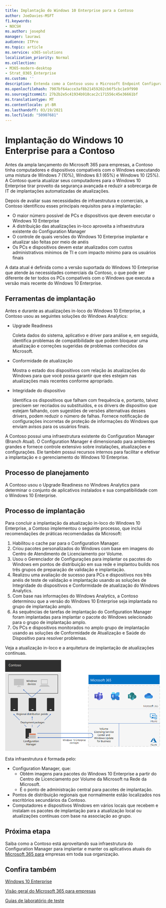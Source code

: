 ```yaml
---
title: Implantação do Windows 10 Enterprise para a Contoso
author: JoeDavies-MSFT
f1.keywords:
- NOCSH
ms.author: josephd
manager: laurawi
audience: ITPro
ms.topic: article
ms.service: o365-solutions
localization_priority: Normal
ms.collection:
- M365-modern-desktop
- Strat_O365_Enterprise
ms.custom: ''
description: Entenda como a Contoso usou o Microsoft Endpoint Configuration Manager para implantar atualizações in-loco para o Windows 10 Enterprise.
ms.openlocfilehash: 7907bf64acce3af8b21459202cb6f5cbc1e9f990
ms.sourcegitcommit: 27b2b2e5c41934b918cac2c171556c45e36661bf
ms.translationtype: MT
ms.contentlocale: pt-BR
ms.lasthandoff: 03/19/2021
ms.locfileid: "50907681"
---
```

# <a name="windows-10-enterprise-deployment-for-contoso"></a>Implantação do Windows 10 Enterprise para a Contoso

Antes da ampla lançamento do Microsoft 365 para empresas, a Contoso tinha computadores e dispositivos compatíveis com o Windows executando uma mistura de Windows 7 (10%), Windows 8.1 (65%) e Windows 10 (25%). A Contoso queria atualizar seus computadores para o Windows 10 Enterprise tirar proveito da segurança avançada e reduzir a sobrecarga de IT de implantações automatizadas de atualizações. 

Depois de avaliar suas necessidades de infraestrutura e comerciais, a Contoso identificou esses principais requisitos para a implantação:

- O maior número possível de PCs e dispositivos que devem executar o Windows 10 Enterprise
- A distribuição das atualizações in-loco aproveita a infraestrutura existente do Configuration Manager
- O controle de quais versões do Windows 10 Enterprise implantar e atualizar são feitas por meio de anéis
- Os PCs e dispositivos devem estar atualizados com custos administrativos mínimos de TI e com impacto mínimo para os usuários finais

A data atual é definida como a versão suportada do Windows 10 Enterprise que atende às necessidades comerciais da Contoso, o que pode ser diferente de ter todos os PCs compatíveis com o Windows que executa a versão mais recente do Windows 10 Enterprise.

## <a name="deployment-tools"></a>Ferramentas de implantação

Antes e durante as atualizações in-loco do Windows 10 Enterprise, a Contoso usou as seguintes soluções do Windows Analytics:

- Upgrade Readiness  

  Coleta dados do sistema, aplicativo e driver para análise e, em seguida, identifica problemas de compatibilidade que podem bloquear uma atualização e correções sugeridas de problemas conhecidos da Microsoft.

- Conformidade de atualização  

  Mostra o estado dos dispositivos com relação às atualizações do Windows para que você possa garantir que eles estejam nas atualizações mais recentes conforme apropriado.

- Integridade do dispositivo  

  Identifica os dispositivos que falham com frequência e, portanto, talvez precisem ser recriados ou substituídos, e os drivers de dispositivo que estejam falhando, com sugestões de versões alternativas desses drivers, podem reduzir o número de falhas. Fornece notificação de configurações incorretas de proteção de informações do Windows que enviam avisos para os usuários finais.
 
A Contoso possui uma infraestrutura existente do Configuration Manager (Branch Atual). O Configuration Manager é dimensionado para ambientes grandes e fornece controle extensivo sobre instalações, atualizações e configurações. Ele também possui recursos internos para facilitar e efetivar a implantação e o gerenciamento do Windows 10 Enterprise.

## <a name="planning-process"></a>Processo de planejamento

A Contoso usou o Upgrade Readiness no Windows Analytics para determinar o conjunto de aplicativos instalados e sua compatibilidade com o Windows 10 Enterprise.

## <a name="deployment-process"></a>Processo de implantação

Para concluir a implantação da atualização in-loco do Windows 10 Enterprise, a Contoso implementou o seguinte processo, que inclui recomendações de práticas recomendadas da Microsoft:

1. Habilitou o cache par para o Configuration Manager.
2. Criou pacotes personalizados do Windows com base em imagens do Centro de Atendimento de Licenciamento por Volume.
3. Usou o Gerenciador de Configurações para implantar os pacotes do Windows em pontos de distribuição em sua rede e implantou builds nos três grupos de preparação de validação e implantação.
4. Realizou uma avaliação de sucesso para PCs e dispositivos nos três anéis de teste de validação e implantação usando as soluções de Integridade do dispositivos e Conformidade de atualização do Windows Analytics.
5. Com base nas informações do Windows Analytics, a Contoso determinou que a versão do Windows 10 Enterprise seja implantada no grupo de implantação amplo.
6. As sequências de tarefas de implantação do Configuration Manager foram implantadas para implantar o pacote do Windows selecionado para o grupo de implantação amplo.
7. Os PCs e dispositivos monitorados no amplo grupo de implantação usando as soluções de Conformidade de Atualização e Saúde do Dispositivo para resolver problemas.

Veja a atualização in-loco e a arquitetura de implantação de atualizações contínuas.

![Infraestrutura de implantação do Windows 10 Enterprise da Contoso](../media/contoso-win10/contoso-win10-fig1.png)

Esta infraestrutura é formada pelo:

- Configuration Manager, que:
  - Obtém imagens para pacotes do Windows 10 Enterprise a partir do Centro de Licenciamento por Volume da Microsoft na Rede da Microsoft.
  - É o ponto de administração central para pacotes de implantação.
- Pontos de distribuição regionais que normalmente estão localizados nos escritórios secundários da Contoso.
- Computadores e dispositivos Windows em vários locais que recebem e instalam os pacotes de implantação para a atualização local ou atualizações contínuas com base na associação ao grupo.

## <a name="next-step"></a>Próxima etapa

Saiba como a Contoso está aproveitando sua infraestrutura do Configuration Manager para implantar e manter os aplicativos atuais do [Microsoft 365 para](contoso-o365pp.md) empresas em toda sua organização. 

## <a name="see-also"></a>Confira também

[Windows 10 Enterprise](/windows/deployment/)

[Visão geral do Microsoft 365 para empresas](microsoft-365-overview.md)

[Guias de laboratório de teste](m365-enterprise-test-lab-guides.md)